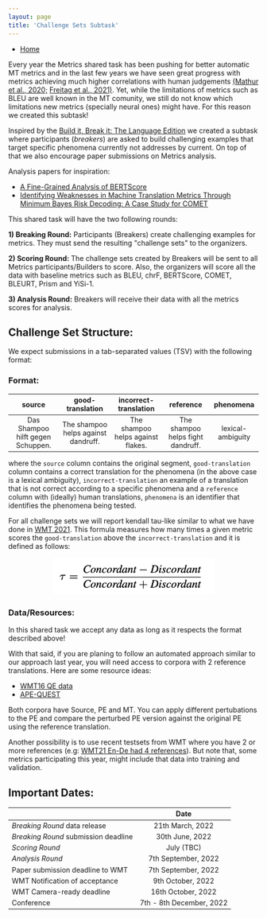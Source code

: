 ```yaml
---
layout: page
title: 'Challenge Sets Subtask'
---
```


* [Home](../index.md)

Every year the Metrics shared task has been pushing for better automatic MT metrics and in the last few years we have seen great progress with metrics achieving much higher correlations with human judgements [(Mathur et al., 2020;](https://aclanthology.org/2020.wmt-1.77/) [Freitag et al., 2021)](https://aclanthology.org/2021.wmt-1.73/). Yet, while the limitations of metrics such as BLEU are well known in the MT comunity, we still do not know which limitations new metrics (specially neural ones) might have. For this reason we created this subtask!

Inspired by the [Build it, Break it: The Language Edition](https://bibinlp.umiacs.umd.edu/sharedtask.html) we created a subtask where participants (_breakers_) are asked to build challenging examples that target specific phenomena currently not addresses by current. On top of that we also encourage paper submissions on Metrics analysis.

Analysis papers for inspiration: 
- [A Fine-Grained Analysis of BERTScore](https://aclanthology.org/2021.wmt-1.59/)
- [Identifying Weaknesses in Machine Translation Metrics Through Minimum Bayes Risk Decoding: A Case Study for COMET](https://arxiv.org/abs/2202.05148)

This shared task will have the two following rounds:

**1) Breaking Round:**  Participants (Breakers) create challenging examples for metrics. They must send the resulting "challenge sets" to the organizers.
 
**2) Scoring Round:** The challenge sets created by Breakers will be sent to all Metrics participants/Builders to score. Also, the organizers will score all the data with baseline metrics such as BLEU, chrF, BERTScore, COMET, BLEURT, Prism and YiSi-1.

**3) Analysis Round:** Breakers will receive their data with all the metrics scores for analysis.


## Challenge Set Structure:

We expect submissions in a tab-separated values (TSV) with the following format:

### Format:

| source | good-translation | incorrect-translation | reference | phenomena | 
| :----: | :--------------: | :-------------------: | :-------: | :--: |
| Das Shampoo hilft gegen Schuppen. | The shampoo helps against dandruff. |  The shampoo helps against flakes. | The shampoo helps fight dandruff. | lexical-ambiguity |

where the `source` column contains the original segment, `good-translation` column contains a correct translation for the phenomena (in the above case is a lexical ambiguity), `incorrect-translation` an example of a translation that is not correct according to a specific phenomena and a `reference` column with (ideally) human translations, `phenomena` is an identifier that identifies the phenomena being tested.

For all challenge sets we will report kendall tau-like similar to what we have done in [WMT 2021](https://aclanthology.org/2021.wmt-1.73/). This formula measures how many times a given metric scores the `good-translation` above the `incorrect-translation` and it is defined as follows:

<p align="center">
    <img src="/public/css/kendall-tau.png" alt="Kendall Tau-like Formula" style="height: 75px;"/>
</p>

### Data/Resources:

In this shared task we accept any data as long as it respects the format described above! 

With that said, if you are planing to follow an automated approach similar to our approach last year, you will need access to corpora with 2 reference translations. Here are some resource ideas:

- [WMT16 QE data](https://lindat.mff.cuni.cz/repository/xmlui/handle/11372/LRT-1646) 
- [APE-QUEST](https://ape-quest.eu/downloads/)

Both corpora have Source, PE and MT. You can apply different pertubations to the PE and compare the perturbed PE version against the original PE using the reference translation. 

Another possibility is to use recent testsets from WMT where you have 2 or more references (e.g: [WMT21 En-De had 4 references](https://github.com/WMT-Metrics-task/wmt21-metrics/tree/main/newstest2021_submissions/ende)). But note that, some metrics participating this year, might include that data into training and validation.

## Important Dates:

|  | Date |
| ----------- | :-----------: |
| *Breaking Round* data release | 21th March, 2022 |
| *Breaking Round* submission deadline | 30th June, 2022 |
| *Scoring Round* | July (TBC) |
| *Analysis Round* | 7th September, 2022 |
| Paper submission deadline to WMT | 7th September, 2022 |
| WMT Notification of acceptance | 9th October, 2022 |
| WMT Camera-ready deadline | 16th October, 2022 |
| Conference | 7th - 8th December, 2022 |





